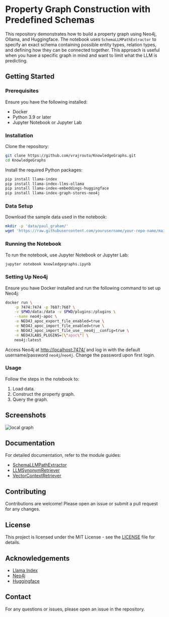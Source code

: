 
# Property Graph Construction with Predefined Schemas

This repository demonstrates how to build a property graph using Neo4j, Ollama, and Huggingface. The notebook uses `SchemaLLMPathExtractor` to specify an exact schema containing possible entity types, relation types, and defining how they can be connected together. This approach is useful when you have a specific graph in mind and want to limit what the LLM is predicting.

## Getting Started

### Prerequisites

Ensure you have the following installed:

- Docker
- Python 3.9 or later
- Jupyter Notebook or Jupyter Lab

### Installation

Clone the repository:

```bash
git clone https://github.com/vrajroutu/KnowledgeGraphs.git
cd KnowledgeGraphs
```

Install the required Python packages:

```bash
pip install llama-index
pip install llama-index-llms-ollama
pip install llama-index-embeddings-huggingface
pip install llama-index-graph-stores-neo4j
```

### Data Setup

Download the sample data used in the notebook:

```bash
mkdir -p 'data/paul_graham/'
wget 'https://raw.githubusercontent.com/yourusername/your-repo-name/main/data/paul_graham/paul_graham_essay.txt' -O 'data/paul_graham/paul_graham_essay.txt'
```

### Running the Notebook

To run the notebook, use Jupyter Notebook or Jupyter Lab:

```bash
jupyter notebook knowledgegraphs.ipynb
```

### Setting Up Neo4j

Ensure you have Docker installed and run the following command to set up Neo4j:

```bash
docker run \
    -p 7474:7474 -p 7687:7687 \
    -v $PWD/data:/data -v $PWD/plugins:/plugins \
    --name neo4j-apoc \
    -e NEO4J_apoc_export_file_enabled=true \
    -e NEO4J_apoc_import_file_enabled=true \
    -e NEO4J_apoc_import_file_use__neo4j__config=true \
    -e NEO4JLABS_PLUGINS=[\"apoc\"] \
    neo4j:latest
```

Access Neo4j at [http://localhost:7474/](http://localhost:7474/) and log in with the default username/password `neo4j`/`neo4j`. Change the password upon first login.

### Usage

Follow the steps in the notebook to:

1. Load data.
2. Construct the property graph.
3. Query the graph.

## Screenshots

![local graph](./local_kg.png)

## Documentation

For detailed documentation, refer to the module guides:

- [SchemaLLMPathExtractor](https://link-to-schema-llm-path-extractor-docs)
- [LLMSynonymRetriever](https://link-to-llm-synonym-retriever-docs)
- [VectorContextRetriever](https://link-to-vector-context-retriever-docs)

## Contributing

Contributions are welcome! Please open an issue or submit a pull request for any changes.

## License

This project is licensed under the MIT License - see the [LICENSE](LICENSE) file for details.

## Acknowledgements

- [Llama Index](https://github.com/run-llama/llama_index)
- [Neo4j](https://neo4j.com/)
- [Huggingface](https://huggingface.co/)

## Contact

For any questions or issues, please open an issue in the repository.

